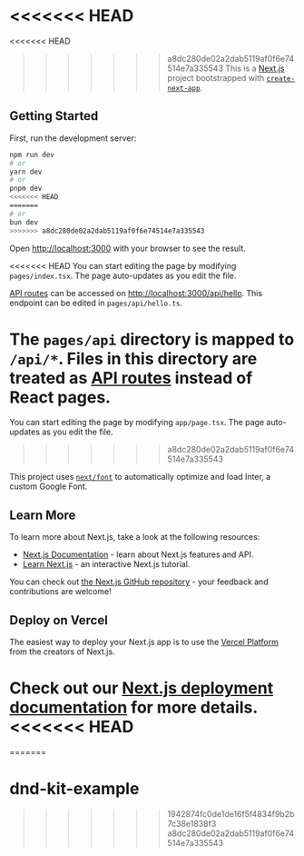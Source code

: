 <<<<<<< HEAD
=======
<<<<<<< HEAD
>>>>>>> a8dc280de02a2dab5119af0f6e74514e7a335543
This is a [Next.js](https://nextjs.org/) project bootstrapped with [`create-next-app`](https://github.com/vercel/next.js/tree/canary/packages/create-next-app).

## Getting Started

First, run the development server:

```bash
npm run dev
# or
yarn dev
# or
pnpm dev
<<<<<<< HEAD
=======
# or
bun dev
>>>>>>> a8dc280de02a2dab5119af0f6e74514e7a335543
```

Open [http://localhost:3000](http://localhost:3000) with your browser to see the result.

<<<<<<< HEAD
You can start editing the page by modifying `pages/index.tsx`. The page auto-updates as you edit the file.

[API routes](https://nextjs.org/docs/api-routes/introduction) can be accessed on [http://localhost:3000/api/hello](http://localhost:3000/api/hello). This endpoint can be edited in `pages/api/hello.ts`.

The `pages/api` directory is mapped to `/api/*`. Files in this directory are treated as [API routes](https://nextjs.org/docs/api-routes/introduction) instead of React pages.
=======
You can start editing the page by modifying `app/page.tsx`. The page auto-updates as you edit the file.
>>>>>>> a8dc280de02a2dab5119af0f6e74514e7a335543

This project uses [`next/font`](https://nextjs.org/docs/basic-features/font-optimization) to automatically optimize and load Inter, a custom Google Font.

## Learn More

To learn more about Next.js, take a look at the following resources:

- [Next.js Documentation](https://nextjs.org/docs) - learn about Next.js features and API.
- [Learn Next.js](https://nextjs.org/learn) - an interactive Next.js tutorial.

You can check out [the Next.js GitHub repository](https://github.com/vercel/next.js/) - your feedback and contributions are welcome!

## Deploy on Vercel

The easiest way to deploy your Next.js app is to use the [Vercel Platform](https://vercel.com/new?utm_medium=default-template&filter=next.js&utm_source=create-next-app&utm_campaign=create-next-app-readme) from the creators of Next.js.

Check out our [Next.js deployment documentation](https://nextjs.org/docs/deployment) for more details.
<<<<<<< HEAD
=======
=======
# dnd-kit-example
>>>>>>> 1942874fc0de1de16f5f4834f9b2b7c38e1838f3
>>>>>>> a8dc280de02a2dab5119af0f6e74514e7a335543
